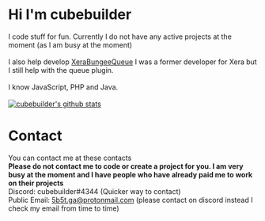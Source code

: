 # Hi I'm cubebuilder
I code stuff for fun. Currently I do not have any active projects at the moment (as I am busy at the moment)
<br>
<br>
I also help develop <a href="https://github.com/xeraplugins/xerabungeequeue/">XeraBungeeQueue</a> I was a former developer for Xera but I still help with the queue plugin.
<br>
<br>
I know JavaScript, PHP and Java.
<br>
<br>
[![cubebuilder's github stats](https://github-readme-stats.vercel.app/api?username=cubebuilder)](https://github.com/anuraghazra/github-readme-stats)
<br>
# Contact
You can contact me at these contacts
<br>
**Please do not contact me to code or create a project for you. I am very busy at the moment and I have people who have already paid me to work on their projects**
<br>
Discord: cubebuilder#4344 (Quicker way to contact)
<br>
Public Email: 5b5t.ga@protonmail.com (please contact on discord instead I check my email from time to time)
<br>
